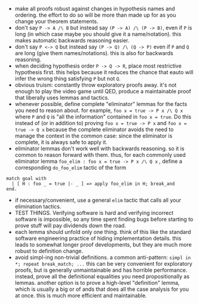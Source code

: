 * make all proofs robust against changes in hypothesis names and
  ordering. the effort to do so will be more than made up for as you
  change your theorem statements.
* don't say `P -> A /\ B` but instead say `(P -> A) /\ (P -> B)`, even
  if `P` is long (in which case maybe you should give it a name/notation). this
  makes automatic backwards reasoning easier.
* don't say `P <-> Q` but instead say `(P -> Q) /\ (Q -> P)` even if `P`
  and `Q` are long (give them names/notations). this is also for
  backwards reasoning.
* when deciding hypothesis order `P -> Q -> R`, place most restrictive
  hypothesis first. this helps because it reduces the chance that
  eauto will infer the wrong thing satisfying `P` but not `Q`.
* obvious truism: constantly throw exploratory proofs away. it's
  not enough to play the video game until QED, produce a maintainable
  proof that liberally uses lemmas and tactics.
* whenever possible, define complete "eliminator" lemmas for the facts
  you need to reason about. for example, `foo x = true -> P x /\ Q x`
  where `P` and `Q` is "all the information" contained in `foo x =
  true`. Do this instead of (or in addition to) proving `foo x = true
  -> P x` and `foo x = true -> Q x` because the complete eliminator
  avoids the need to manage the context in the common case: since the
  eliminator is complete, it is always safe to apply it.
* eliminator lemmas don't work well with backwards reasoning. so it is
  common to reason forward with them. thus, for each commonly used
  eliminator lemma `foo_elim : foo x = true -> P x /\ Q x` , define a
  corresponding `do_foo_elim` tactic of the form
```coq
match goal with
  | [ H : foo _ = true |- _ ] => apply foo_elim in H; break_and
end.
```
* if necessary/convenient, use a general `elim` tactic that calls all
  your elimination tactics.
* TEST THINGS. Verifying software is hard and verifying incorrect
  software is impossible, so any time spent finding bugs before starting to
  prove stuff will pay dividends down the road.
* each lemma should unfold only one thing. think of this like the
  standard software engineering practice of hiding implementation
  details. this leads to somewhat longer proof developments, but they
  are much more robust to definition change.
* avoid simpl-ing non-trivial definitions. a common anti-pattern:
  `simpl in *; repeat break_match; ...` this can be very convenient
  for exploratory proofs, but is generally unmaintainable and has
  horrible performance. instead, prove all the definitional equalities
  you need propositionally as lemmas. another option is to prove a
  high-level "definition" lemma, which is usually a big or of ands
  that does all the case analysis for you at once. this is much more
  efficient and maintainable.
